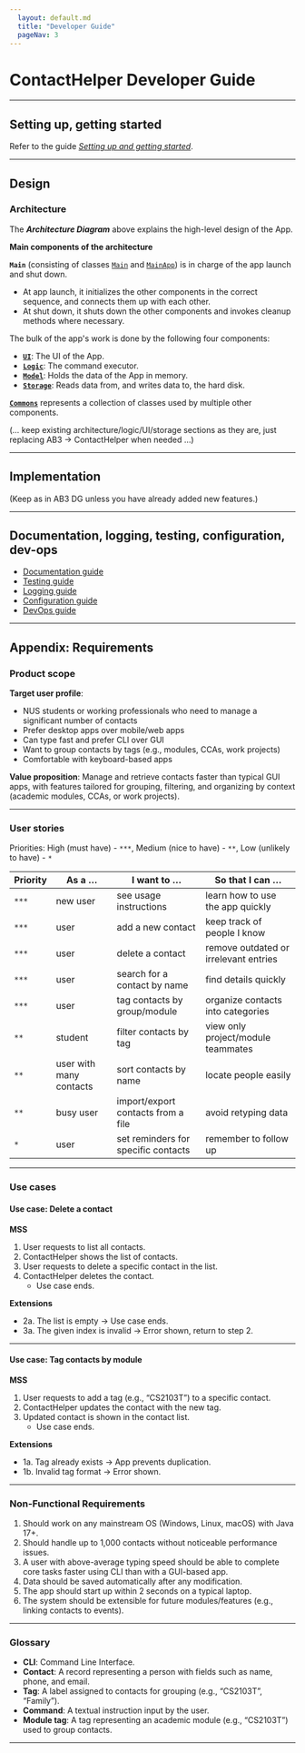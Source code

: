 ```yaml
---
  layout: default.md
  title: "Developer Guide"
  pageNav: 3
---
```


# ContactHelper Developer Guide

<page-nav-print />

--------------------------------------------------------------------------------------------------------------------

## **Setting up, getting started**

Refer to the guide [_Setting up and getting started_](SettingUp.md).

--------------------------------------------------------------------------------------------------------------------

## **Design**

### Architecture

<puml src="diagrams/ArchitectureDiagram.puml" width="280" />

The ***Architecture Diagram*** above explains the high-level design of the App.

**Main components of the architecture**

**`Main`** (consisting of classes [`Main`](https://github.com/AY2526S1-CS2103T-F15A-3/tp/tree/master/src/main/java/seedu/address/Main.java) and [`MainApp`](https://github.com/AY2526S1-CS2103T-F15A-3/tp/tree/master/src/main/java/seedu/address/MainApp.java)) is in charge of the app launch and shut down.
* At app launch, it initializes the other components in the correct sequence, and connects them up with each other.
* At shut down, it shuts down the other components and invokes cleanup methods where necessary.

The bulk of the app's work is done by the following four components:

* [**`UI`**](#ui-component): The UI of the App.
* [**`Logic`**](#logic-component): The command executor.
* [**`Model`**](#model-component): Holds the data of the App in memory.
* [**`Storage`**](#storage-component): Reads data from, and writes data to, the hard disk.

[**`Commons`**](#common-classes) represents a collection of classes used by multiple other components.

(… keep existing architecture/logic/UI/storage sections as they are, just replacing AB3 → ContactHelper when needed …)

--------------------------------------------------------------------------------------------------------------------

## **Implementation**

(Keep as in AB3 DG unless you have already added new features.)

--------------------------------------------------------------------------------------------------------------------

## **Documentation, logging, testing, configuration, dev-ops**

* [Documentation guide](Documentation.md)
* [Testing guide](Testing.md)
* [Logging guide](Logging.md)
* [Configuration guide](Configuration.md)
* [DevOps guide](DevOps.md)

--------------------------------------------------------------------------------------------------------------------

## **Appendix: Requirements**

### Product scope

**Target user profile**:
* NUS students or working professionals who need to manage a significant number of contacts
* Prefer desktop apps over mobile/web apps
* Can type fast and prefer CLI over GUI
* Want to group contacts by tags (e.g., modules, CCAs, work projects)
* Comfortable with keyboard-based apps

**Value proposition**: Manage and retrieve contacts faster than typical GUI apps, with features tailored for grouping, filtering, and organizing by context (academic modules, CCAs, or work projects).

---

### User stories

Priorities: High (must have) - `***`, Medium (nice to have) - `**`, Low (unlikely to have) - `*`

| Priority | As a …​                | I want to …​                           | So that I can …​                           |
|----------|-------------------------|-----------------------------------------|--------------------------------------------|
| `***`    | new user                | see usage instructions                  | learn how to use the app quickly            |
| `***`    | user                    | add a new contact                       | keep track of people I know                 |
| `***`    | user                    | delete a contact                        | remove outdated or irrelevant entries       |
| `***`    | user                    | search for a contact by name            | find details quickly                        |
| `***`    | user                    | tag contacts by group/module            | organize contacts into categories           |
| `**`     | student                 | filter contacts by tag                  | view only project/module teammates          |
| `**`     | user with many contacts | sort contacts by name                   | locate people easily                        |
| `**`     | busy user               | import/export contacts from a file      | avoid retyping data                         |
| `*`      | user                    | set reminders for specific contacts     | remember to follow up                       |

---

### Use cases

#### Use case: Delete a contact

**MSS**
1. User requests to list all contacts.
2. ContactHelper shows the list of contacts.
3. User requests to delete a specific contact in the list.
4. ContactHelper deletes the contact.
   * Use case ends.

**Extensions**
* 2a. The list is empty → Use case ends.
* 3a. The given index is invalid → Error shown, return to step 2.

---

#### Use case: Tag contacts by module

**MSS**
1. User requests to add a tag (e.g., “CS2103T”) to a specific contact.
2. ContactHelper updates the contact with the new tag.
3. Updated contact is shown in the contact list.
   * Use case ends.

**Extensions**
* 1a. Tag already exists → App prevents duplication.
* 1b. Invalid tag format → Error shown.

---

### Non-Functional Requirements

1. Should work on any mainstream OS (Windows, Linux, macOS) with Java 17+.
2. Should handle up to 1,000 contacts without noticeable performance issues.
3. A user with above-average typing speed should be able to complete core tasks faster using CLI than with a GUI-based app.
4. Data should be saved automatically after any modification.
5. The app should start up within 2 seconds on a typical laptop.
6. The system should be extensible for future modules/features (e.g., linking contacts to events).

---

### Glossary

* **CLI**: Command Line Interface.
* **Contact**: A record representing a person with fields such as name, phone, and email.
* **Tag**: A label assigned to contacts for grouping (e.g., “CS2103T”, “Family”).
* **Command**: A textual instruction input by the user.
* **Module tag**: A tag representing an academic module (e.g., “CS2103T”) used to group contacts.

--------------------------------------------------------------------------------------------------------------------